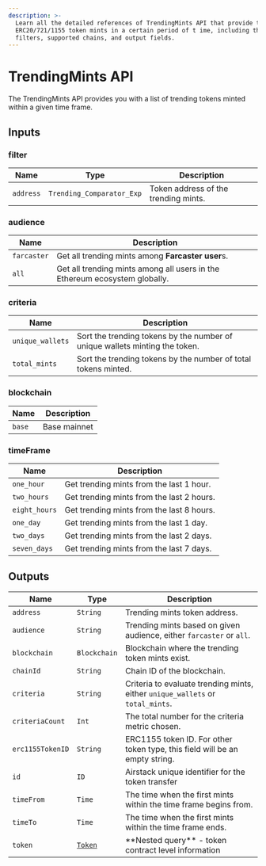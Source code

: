 ```yaml
---
description: >-
  Learn all the detailed references of TrendingMints API that provide trending
  ERC20/721/1155 token mints in a certain period of t ime, including the input
  filters, supported chains, and output fields.
---
```


# TrendingMints API

The TrendingMints API provides you with a list of trending tokens minted within a given time frame.

## Inputs

### filter

| Name      | Type                      | Description                          |
| --------- | ------------------------- | ------------------------------------ |
| `address` | `Trending_Comparator_Exp` | Token address of the trending mints. |

### audience

| Name        | Description                                                                |
| ----------- | -------------------------------------------------------------------------- |
| `farcaster` | Get all trending mints among **Farcaster user**s.                          |
| `all`       | Get all trending mints among all users in the Ethereum ecosystem globally. |

### criteria

| Name             | Description                                                                 |
| ---------------- | --------------------------------------------------------------------------- |
| `unique_wallets` | Sort the trending tokens by the number of unique wallets minting the token. |
| `total_mints`    | Sort the trending tokens by the number of total tokens minted.              |

### blockchain

| Name   | Description  |
| ------ | ------------ |
| `base` | Base mainnet |

### timeFrame

| Name          | Description                               |
| ------------- | ----------------------------------------- |
| `one_hour`    | Get trending mints from the last 1 hour.  |
| `two_hours`   | Get trending mints from the last 2 hours. |
| `eight_hours` | Get trending mints from the last 8 hours. |
| `one_day`     | Get trending mints from the last 1 day.   |
| `two_days`    | Get trending mints from the last 2 days.  |
| `seven_days`  | Get trending mints from the last 7 days.  |

## Outputs

| Name             | Type                     | Description                                                                    |
| ---------------- | ------------------------ | ------------------------------------------------------------------------------ |
| `address`        | `String`                 | Trending mints token address.                                                  |
| `audience`       | `String`                 | Trending mints based on given audience, either `farcaster` or `all`.           |
| `blockchain`     | `Blockchain`             | Blockchain where the trending token mints exist.                               |
| `chainId`        | `String`                 | Chain ID of the blockchain.                                                    |
| `criteria`       | `String`                 | Criteria to evaluate trending mints, either `unique_wallets` or `total_mints`. |
| `criteriaCount`  | `Int`                    | The total number for the criteria metric chosen.                               |
| `erc1155TokenID` | `String`                 | ERC1155 token ID. For other token type, this field will be an empty string.    |
| `id`             | `ID`                     | Airstack unique identifier for the token transfer                              |
| `timeFrom`       | `Time`                   | The time when the first mints within the time frame begins from.               |
| `timeTo`         | `Time`                   | The time when the first mints within the time frame ends.                      |
| `token`          | [`Token`](tokens-api.md) | \*\*Nested query\*\* - token contract level information                        |

